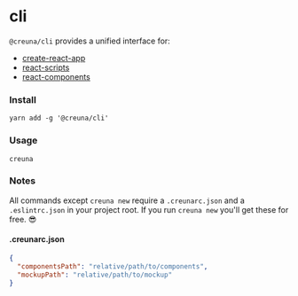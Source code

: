 # cli

`@creuna/cli` provides a unified interface for:

- [create-react-app](https://github.com/Creuna-Oslo/create-react-app)
- [react-scripts](https://github.com/Creuna-Oslo/react-scripts)
- [react-components](https://github.com/Creuna-Oslo/react-components)

### Install

```
yarn add -g '@creuna/cli'
```

### Usage

```
creuna
```

### Notes

All commands except `creuna new` require a `.creunarc.json` and a `.eslintrc.json` in your project root. If you run `creuna new` you'll get these for free. 😎

#### .creunarc.json

```json
{
  "componentsPath": "relative/path/to/components",
  "mockupPath": "relative/path/to/mockup"
}
```

